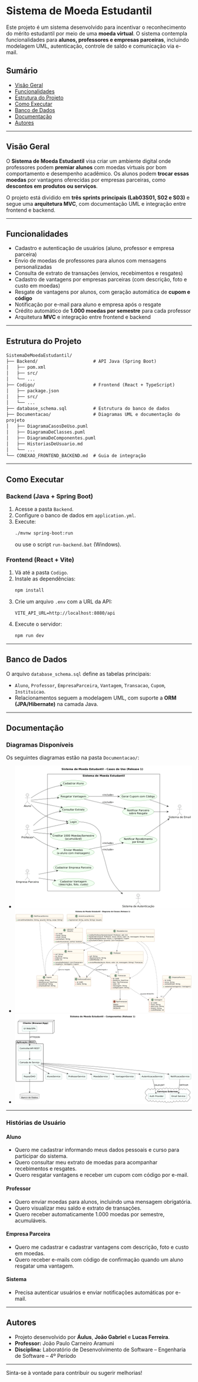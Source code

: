 # Sistema de Moeda Estudantil

Este projeto é um sistema desenvolvido para incentivar o reconhecimento do mérito estudantil por meio de uma **moeda virtual**. O sistema contempla funcionalidades para **alunos, professores e empresas parceiras**, incluindo modelagem UML, autenticação, controle de saldo e comunicação via e-mail.

## Sumário
- [Visão Geral](#visão-geral)
- [Funcionalidades](#funcionalidades)
- [Estrutura do Projeto](#estrutura-do-projeto)
- [Como Executar](#como-executar)
- [Banco de Dados](#banco-de-dados)
- [Documentação](#documentação)
- [Autores](#autores)

---

## Visão Geral
O **Sistema de Moeda Estudantil** visa criar um ambiente digital onde professores podem **premiar alunos** com moedas virtuais por bom comportamento e desempenho acadêmico. Os alunos podem **trocar essas moedas** por vantagens oferecidas por empresas parceiras, como **descontos em produtos ou serviços**.

O projeto está dividido em **três sprints principais (Lab03S01, S02 e S03)** e segue uma **arquitetura MVC**, com documentação UML e integração entre frontend e backend.

---

## Funcionalidades
- Cadastro e autenticação de usuários (aluno, professor e empresa parceira)  
- Envio de moedas de professores para alunos com mensagens personalizadas  
- Consulta de extrato de transações (envios, recebimentos e resgates)  
- Cadastro de vantagens por empresas parceiras (com descrição, foto e custo em moedas)  
- Resgate de vantagens por alunos, com geração automática de **cupom e código**  
- Notificação por e-mail para aluno e empresa após o resgate  
- Crédito automático de **1.000 moedas por semestre** para cada professor  
- Arquitetura **MVC** e integração entre frontend e backend  

---

## Estrutura do Projeto
```
SistemaDeMoedaEstudantil/
├── Backend/                     # API Java (Spring Boot)
│   ├── pom.xml
│   ├── src/
│   └── ...
├── Codigo/                      # Frontend (React + TypeScript)
│   ├── package.json
│   ├── src/
│   └── ...
├── database_schema.sql          # Estrutura do banco de dados
├── Documentacao/                # Diagramas UML e documentação do projeto
│   ├── DiagramaCasosDeUso.puml
│   ├── DiagramaDeClasses.puml
│   ├── DiagramaDeComponentes.puml
│   ├── HistoriasDeUsuario.md
│   └── ...
└── CONEXAO_FRONTEND_BACKEND.md  # Guia de integração
```

---

## Como Executar

### Backend (Java + Spring Boot)
1. Acesse a pasta `Backend`.
2. Configure o banco de dados em `application.yml`.
3. Execute:
   ```sh
   ./mvnw spring-boot:run
   ```
   ou use o script `run-backend.bat` (Windows).

### Frontend (React + Vite)
1. Vá até a pasta `Codigo`.
2. Instale as dependências:
   ```sh
   npm install
   ```
3. Crie um arquivo `.env` com a URL da API:
   ```env
   VITE_API_URL=http://localhost:8080/api
   ```
4. Execute o servidor:
   ```sh
   npm run dev
   ```

---

## Banco de Dados
O arquivo `database_schema.sql` define as tabelas principais:
- `Aluno`, `Professor`, `EmpresaParceira`, `Vantagem`, `Transacao`, `Cupom`, `Instituicao`.
- Relacionamentos seguem a modelagem UML, com suporte a **ORM (JPA/Hibernate)** na camada Java.

---

## Documentação

### Diagramas Disponíveis
Os seguintes diagramas estão na pasta `Documentacao/`:

- ![Diagrama de Caso de Uso](Documentacao/DiagramaCasosDeUso.png)
- ![Diagrama de Classe](Documentacao/DiagramaDeClasses.png)
- ![Diagrama de Componentes](Documentacao/DiagraDeComponentes.png)

---

### Histórias de Usuário

#### Aluno
- Quero me cadastrar informando meus dados pessoais e curso para participar do sistema.  
- Quero consultar meu extrato de moedas para acompanhar recebimentos e resgates.  
- Quero resgatar vantagens e receber um cupom com código por e-mail.  

#### Professor
- Quero enviar moedas para alunos, incluindo uma mensagem obrigatória.  
- Quero visualizar meu saldo e extrato de transações.  
- Quero receber automaticamente 1.000 moedas por semestre, acumuláveis.  

#### Empresa Parceira
- Quero me cadastrar e cadastrar vantagens com descrição, foto e custo em moedas.  
- Quero receber e-mails com código de confirmação quando um aluno resgatar uma vantagem.  

#### Sistema
- Precisa autenticar usuários e enviar notificações automáticas por e-mail.  

---

## Autores
- Projeto desenvolvido por **Áulus**, **João Gabriel** e **Lucas Ferreira**.  
- **Professor:** João Paulo Carneiro Aramuni  
- **Disciplina:** Laboratório de Desenvolvimento de Software – Engenharia de Software – 4º Período  

---

Sinta-se à vontade para contribuir ou sugerir melhorias!

